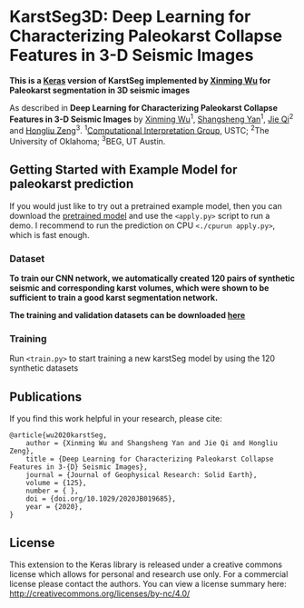 # KarstSeg3D: Deep Learning for Characterizing Paleokarst Collapse Features in 3-D Seismic Images

**This is a [Keras](https://keras.io/) version of KarstSeg implemented by [Xinming Wu](http://cig.ustc.edu.cn/xinming/list.htm) for Paleokarst segmentation in 3D seismic images**

As described in **Deep Learning for Characterizing Paleokarst Collapse Features in 
3-D Seismic Images** by [Xinming Wu](http://cig.ustc.edu.cn/xinming/list.htm)<sup>1</sup>, 
[Shangsheng Yan](http://cig.ustc.edu.cn/shangsheng/list.htm)<sup>1</sup>, 
[Jie Qi](https://scholar.google.com/citations?user=p3dQEsIAAAAJ&hl=en)<sup>2</sup> and 
[Hongliu Zeng](https://www.beg.utexas.edu/people/hongliu-zeng)<sup>3</sup>.
<sup>1</sup>[Computational Interpretation Group](http://cig.ustc.edu.cn/), USTC; 
<sup>2</sup>The University of Oklahoma; 
<sup>3</sup>BEG, UT Austin.

## Getting Started with Example Model for paleokarst prediction

If you would just like to try out a pretrained example model, 
then you can download the [pretrained model](https://zenodo.org/record/4285733/files/checkpoint.50.hdf5?download=1) and use the `<apply.py>` script to run a demo. 
I recommend to run the prediction on CPU `<./cpurun apply.py>`, which 
is fast enough.

### Dataset

**To train our CNN network, we automatically created 120 pairs 
of synthetic seismic and corresponding karst volumes, which were 
shown to be sufficient to train a good karst segmentation network.** 

**The training and validation datasets can be 
downloaded [here](https://doi.org/10.5281/zenodo.4285733)**


### Training

Run `<train.py>` to start training a new karstSeg model by using the 120 synthetic datasets

## Publications

If you find this work helpful in your research, please cite:

    @article{wu2020karstSeg,
        author = {Xinming Wu and Shangsheng Yan and Jie Qi and Hongliu Zeng},
        title = {Deep Learning for Characterizing Paleokarst Collapse Features in 3-{D} Seismic Images},
        journal = {Journal of Geophysical Research: Solid Earth},
        volume = {125},
        number = { },
        doi = {doi.org/10.1029/2020JB019685},
        year = {2020},
    }

## License

This extension to the Keras library is released under a creative commons license which allows for personal and research use only. 
For a commercial license please contact the authors. You can view a license summary here: http://creativecommons.org/licenses/by-nc/4.0/
